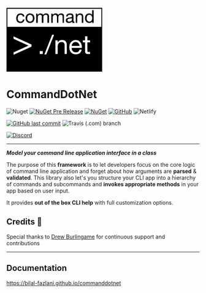<img src="./images/logo.png" width="250px" />

# CommandDotNet

![Nuget](https://img.shields.io/nuget/v/commanddotnet?style=for-the-badge)
[![NuGet Pre Release](https://img.shields.io/nuget/vpre/CommandDotNet.svg?style=for-the-badge)](https://www.nuget.org/packages/CommandDotNet)
[![NuGet](https://img.shields.io/nuget/dt/CommandDotNet.svg?style=for-the-badge)](https://www.nuget.org/packages/CommandDotNet)
[![GitHub](https://img.shields.io/github/license/bilal-fazlani/commanddotnet?style=for-the-badge)](https://github.com/bilal-fazlani/commanddotnet/blob/master/LICENSE)
![Netlify](https://img.shields.io/netlify/11a3718e-f340-4c65-81e2-9c49b6ebb842?label=Netlify%20Build&style=for-the-badge)


[![GitHub last commit](https://img.shields.io/github/last-commit/bilal-fazlani/CommandDotNet.svg?style=for-the-badge)]()
![Travis (.com) branch](https://img.shields.io/travis/com/bilal-fazlani/commanddotnet/master?label=TRAVIS%20BUILD&style=for-the-badge)

[![Discord](https://img.shields.io/discord/678568687556493322?label=Discord%20Chat&style=for-the-badge)](https://discord.gg/QFxKSeG)

---

***Model your command line application interface in a class***

The purpose of this **framework** is to let developers focus on the core logic of command line application and forget about how arguments are **parsed** & **validated**. This library also let's you structure your CLI app into a hierarchy of commands and subcommands and **invokes appropriate methods** in your app based on user input.

It provides **out of the box CLI help** with full customization options.

## Credits 🎉

Special thanks to [Drew Burlingame](https://github.com/drewburlingame) for continuous support and contributions

---

## Documentation

https://bilal-fazlani.github.io/commanddotnet
